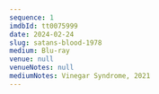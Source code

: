 ```yaml
---
sequence: 1
imdbId: tt0075999
date: 2024-02-24
slug: satans-blood-1978
medium: Blu-ray
venue: null
venueNotes: null
mediumNotes: Vinegar Syndrome, 2021
---
```


